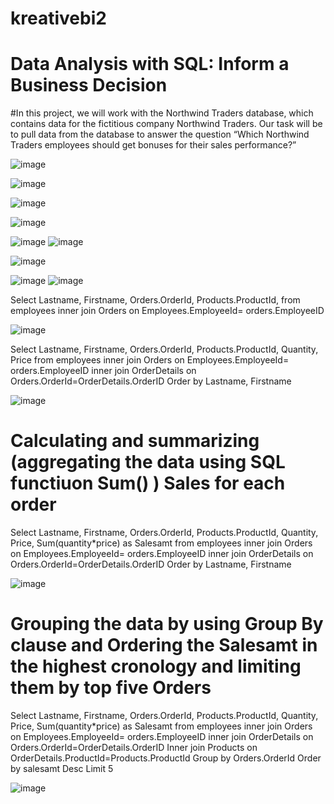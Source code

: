 # kreativebi2
# Data Analysis with SQL: Inform a Business Decision
#In this project, we will work with the Northwind Traders database, which contains data for the fictitious company Northwind Traders. Our task will be to pull data from the database to answer the question “Which Northwind Traders employees should get bonuses for their sales performance?”

![image](https://github.com/kirankampli/kreativebi2/assets/143105817/aa28183e-d551-4f9c-8ae7-648ac19c1920)

![image](https://github.com/kirankampli/kreativebi2/assets/143105817/a24b0200-f772-4b41-a68c-3e75e2ee6fd3)

![image](https://github.com/kirankampli/kreativebi2/assets/143105817/d194e31a-3d6f-4b25-9a14-2a2d65cbc171)

![image](https://github.com/kirankampli/kreativebi2/assets/143105817/8edfde76-3163-4a38-97af-43bc8bae1a49)





![image](https://github.com/kirankampli/kreativebi2/assets/143105817/ed1d4bc7-734f-4b84-97c1-0c987f634efc)
![image](https://github.com/kirankampli/kreativebi2/assets/143105817/3b62ce26-9706-46b8-8c99-460a6b3231ed)

![image](https://github.com/kirankampli/kreativebi2/assets/143105817/3dd03cc9-128a-4f96-a9f5-e6b0b9f14b0f)

![image](https://github.com/kirankampli/kreativebi2/assets/143105817/0de830c8-b550-4969-9028-b0530ef3eba5)
![image](https://github.com/kirankampli/kreativebi2/assets/143105817/3eae7511-702a-4705-97d1-116ff37fb4d7)




Select Lastname, Firstname, Orders.OrderId, Products.ProductId, 
from employees
 inner join Orders 
  on Employees.EmployeeId= orders.EmployeeID

  ![image](https://github.com/kirankampli/kreativebi2/assets/143105817/94107c51-e98e-4767-adb0-082288c954d8)

Select Lastname, Firstname, Orders.OrderId, Products.ProductId, 
Quantity, Price
from employees
 inner join Orders 
  on Employees.EmployeeId= orders.EmployeeID
 inner join OrderDetails 
  on Orders.OrderId=OrderDetails.OrderID
 Order by Lastname, Firstname 

  ![image](https://github.com/kirankampli/kreativebi2/assets/143105817/483f3721-7448-4328-afb1-a5080fab2b61)

# Calculating and summarizing (aggregating the data using SQL functiuon Sum()  ) Sales for each order
Select Lastname, Firstname, Orders.OrderId, Products.ProductId, 
Quantity, Price, Sum(quantity*price) as Salesamt
from employees
 inner join Orders 
  on Employees.EmployeeId= orders.EmployeeID
 inner join OrderDetails 
  on Orders.OrderId=OrderDetails.OrderID
 Order by Lastname, Firstname
 
![image](https://github.com/kirankampli/kreativebi2/assets/143105817/e91f9fef-92f1-4549-978b-306b2aa919e6)


#  Grouping the data by using Group By clause and Ordering the Salesamt in the highest cronology and limiting them by top five Orders
  
Select Lastname, Firstname, Orders.OrderId, Products.ProductId, 
Quantity, Price, Sum(quantity*price) as Salesamt
from employees
 inner join Orders 
  on Employees.EmployeeId= orders.EmployeeID
 inner join OrderDetails 
  on Orders.OrderId=OrderDetails.OrderID
 Inner join Products
  on OrderDetails.ProductId=Products.ProductId
Group by Orders.OrderId
Order by salesamt Desc
Limit 5

![image](https://github.com/kirankampli/kreativebi2/assets/143105817/d1d6229f-51cf-4f46-9c1d-0411f3df3736)












